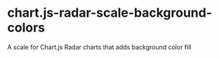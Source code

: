 # chart.js-radar-scale-background-colors
A scale for Chart.js Radar charts that adds background color fill

